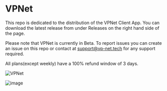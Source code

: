 # VPNet
 This repo is dedicated to the distribution of the VPNet Client App. You can download the latest release from under Releases on the right hand side of the page.
 
 Please note that VPNet is currently in Beta. To report issues you can create an issue on this repo or contact at support@vp-net.tech for any support required.

All plans(except weekly) have a 100% refund window of 3 days.

 ![VPNet](https://github.com/arshvimal/VPNet/assets/69149458/064c2bf2-50ef-4f8b-b4a7-c4bd170621c2)

 ![image](https://github.com/arshvimal/VPNet/assets/69149458/974a4695-7828-4f81-b6ee-3e00f86ad1c5)
